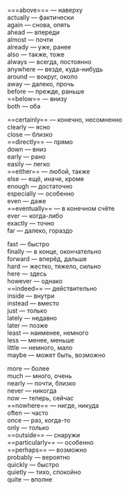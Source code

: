 ===above=== — наверху  
actually — фактически  
again — снова, опять  
ahead — впереди  
almost — почти  
already — уже, ранее  
also — также, тоже  
always — всегда, постоянно  
anywhere — везде, куда-нибудь  
around — вокруг, около  
away — далеко, прочь  
before — прежде, раньше  
==below== — внизу  
both — оба

==certainly== — конечно, несомненно  
clearly — ясно  
close — близко  
==directly== — прямо  
down — вниз  
early — рано  
easily — легко  
==either== — любой, также  
else — ещё, иначе, кроме  
enough — достаточно  
especially — особенно  
even — даже  
==eventually== — в конечном счёте  
ever — когда-либо  
exactly — точно  
far — далеко, гораздо

fast — быстро  
finally — в конце, окончательно  
forward — вперёд, дальше  
hard — жестко, тяжело, сильно  
here — здесь  
however — однако  
==indeed== — действительно  
inside — внутри  
instead — вместо  
just — только  
lately — недавно  
later — позже  
least — наименее, немного  
less — менее, меньше  
little — немного, мало  
maybe — может быть, возможно

more — более  
much — много, очень  
nearly — почти, близко  
never — никогда  
now — теперь, сейчас  
==nowhere== — нигде, никуда  
often — часто  
once — раз, когда-то  
only — только  
==outside== — снаружи  
==particularly== — особенно  
==perhaps== — возможно  
probably — вероятно  
quickly — быстро  
quietly — тихо, спокойно  
quite — вполне